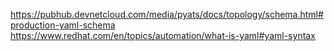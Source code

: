 https://pubhub.devnetcloud.com/media/pyats/docs/topology/schema.html#production-yaml-schema
https://www.redhat.com/en/topics/automation/what-is-yaml#yaml-syntax